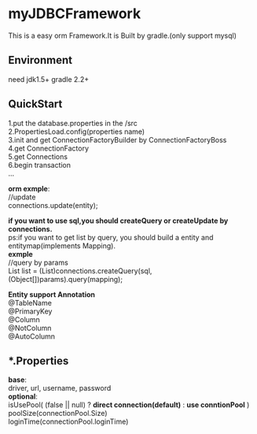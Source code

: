 # myJDBCFramework
This is a easy orm Framework.It is Built by gradle.(only support mysql)  

## Environment   
need jdk1.5+ gradle 2.2+  


## QuickStart

1.put the database.properties in the /src  
2.PropertiesLoad.config(properties name)  
3.init and get ConnectionFactoryBuilder by ConnectionFactoryBoss  
4.get ConnectionFactory  
5.get Connections  
6.begin transaction  
...   


**orm exmple**:  
//update      
connections.update(entity);   



**if you want to use sql,you should createQuery or createUpdate by connections.**        
ps:if you want to get list<entity> by query, you should build a entity and entitymap(implements Mapping).    
**exmple**   
//query by params  
List<entity> list = (List<entity>)connections.createQuery(sql, (Object[])params).query(mapping);   


**Entity support Annotation**    
@TableName   
@PrimaryKey    
@Column    
@NotColumn    
@AutoColumn    

## *.Properties
**base**:  
driver, url, username, password  
__optional__:  
isUsePool( (false || null) ? __direct connection(default)__ : __use conntionPool__ )  
poolSize(connectionPool.Size)  
loginTime(connectionPool.loginTime) 
